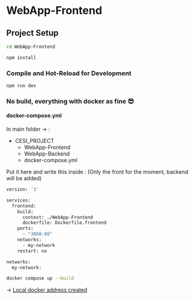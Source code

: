 # WebApp-Frontend

## Project Setup

```sh
cd WebApp-Frontend
```

```sh
npm install
```

### Compile and Hot-Reload for Development

```sh
npm run dev
```

### No build, everything with docker as fine :sunglasses:

#### docker-compose.yml

In main folder -> :

* CESI_PROJECT
    * WebApp-Frontend
    * WebApp-Backend
    * docker-compose.yml

Put it here and write this inside : (Only the front for the moment, backend will be added)

```sh
version: '3'

services:
  frontend:
    build:
      context: ./WebApp-Frontend
      dockerfile: Dockerfile.frontend
    ports:
      - "3000:80"
    networks:
      - my-network
    restart: no

networks:
  my-network:
```

```sh
docker compose up --build
```

-> [Local docker address created](http://localhost:3000/)
